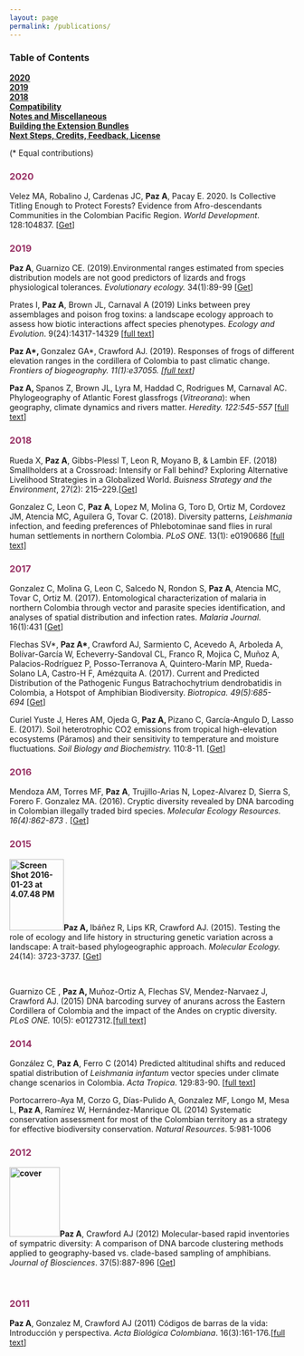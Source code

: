 ```yaml
---
layout: page
permalink: /publications/
---
```



### Table of Contents
**[2020](#2020)**<br>
**[2019](#2019)**<br>
**[2018](#troubleshooting)**<br>
**[Compatibility](#compatibility)**<br>
**[Notes and Miscellaneous](#notes-and-miscellaneous)**<br>
**[Building the Extension Bundles](#building-the-extension-bundles)**<br>
**[Next Steps, Credits, Feedback, License](#next-steps)**<br>

(* Equal contributions)

<h3><strong><span style="color: #993366;">2020 </span></strong></h3>

<span lang="ES">Velez MA, Robalino J, Cardenas JC, <b>Paz A</b>, Pacay E. 2020. </span>Is Collective Titling Enough to Protect Forests? Evidence from Afro-descendants Communities in the Colombian Pacific Region. <i>World Development</i>. 128:104837. [<a href="https://www.sciencedirect.com/science/article/pii/S0305750X19304863?dgcid=coauthor&amp;fbclid=IwAR3_2VE5mpYfSoeiTJwEysEGrzOSHdIL15MFwEvnfvGEhJuJ3Z-q7xnt8Yo">Get</a>]
<h3><strong><span style="color: #993366;">2019</span></strong></h3>
<b>Paz A</b>, <b></b>Guarnizo CE. (2019).<b></b>Environmental ranges estimated from species distribution models are not good predictors of lizards and frogs physiological tolerances. <i>Evolutionary ecology. </i>34(1):89-99 [<a href="https://link.springer.com/article/10.1007/s10682-019-10022-3">Get</a>]

Prates I, <strong>Paz A</strong>, Brown JL, Carnaval A (2019) Links between prey assemblages and poison frog toxins: a landscape ecology approach to assess how biotic interactions affect species phenotypes. <em>Ecology and Evolution</em>. 9(24):14317-14329 [<a href="https://onlinelibrary.wiley.com/doi/full/10.1002/ece3.5867?utm_campaign=Feed%3A+EcologyAndEvolution+%28Ecology+and+Evolution%29&amp;af=R&amp;utm_medium=feed&amp;utm_content=FeedBurner&amp;utm_source=feedburner">full text</a>]

<b><span lang="ES">Paz A*, </span></b><span lang="ES">Gonzalez GA*, Crawford AJ. </span>(2019). Responses of frogs of different elevation ranges in the cordillera of Colombia to past climatic change. <i> Frontiers of biogeography. 11(1):e37055. <em>[<a href="https://escholarship.org/uc/item/32g8q7x3">full text</a>]</em></i>

<strong>Paz A, </strong>Spanos Z, Brown JL, Lyra M, Haddad C, Rodrigues M, Carnaval AC. Phylogeography of Atlantic Forest glassfrogs (<em>Vitreorana</em>): when geography, climate dynamics and rivers matter. <em>Heredity. 122:545-557</em> [<a href="https://rdcu.be/9Y1T">full text</a>]
<h3><strong><span style="color: #993366;">2018</span></strong></h3>
Rueda X, <strong>Paz A</strong>, Gibbs-Plessl T, Leon R, Moyano B, &amp; Lambin EF. (2018) Smallholders at a Crossroad: Intensify or Fall behind? Exploring Alternative Livelihood Strategies in a Globalized World. <i>Buisness Strategy and the Environment</i>, 27(2): 215–229.[<a href="http://onlinelibrary.wiley.com/doi/10.1002/bse.2011/full">Get</a>]

Gonzalez C, Leon C, <strong>Paz A</strong>, Lopez M, Molina G, Toro D, Ortiz M, Cordovez JM, Atencia MC, Aguilera G, Tovar C. (2018). Diversity patterns, <em>Leishmania</em> infection, and feeding preferences of Phlebotominae sand flies in rural human settlements in northern Colombia. <em>PLoS ONE. </em>13(1): e0190686 <a href="http://journals.plos.org/plosone/article?id=10.1371/journal.pone.0190686">[full text]</a>
<h3><strong><span style="color: #993366;">2017 </span></strong></h3>
Gonzalez C, Molina G, Leon C, Salcedo N, Rondon S, <strong>Paz A</strong>, Atencia MC, Tovar C, Ortiz M. (2017). Entomological characterization of malaria in northern Colombia through vector and parasite species identification, and analyses of spatial distribution and infection rates. <em>Malaria Journal.</em> 16(1):431 [<a href="http://rdcu.be/xNyf">Get</a>]

Flechas SV*, <strong>Paz A*</strong>, Crawford AJ, Sarmiento C, Acevedo A, Arboleda A, Bolívar-García W, Echeverry-Sandoval CL, Franco R, Mojica C, Muñoz A, Palacios-Rodríguez P, Posso-Terranova A, Quintero-Marín MP, Rueda-Solano LA, Castro-H F, Amézquita A. (2017). Current and Predicted Distribution of the Pathogenic Fungus Batrachochytrium dendrobatidis in Colombia, a Hotspot of Amphibian Biodiversity. <em>Biotropica. 49(5):685-694 </em>[<a href="http://onlinelibrary.wiley.com/doi/10.1111/btp.12457/full">Get</a>]

Curiel Yuste J, Heres AM, Ojeda G, <strong>Paz A, </strong>Pizano C, García-Angulo D, Lasso E. (2017). Soil heterotrophic CO2 emissions from tropical high-elevation ecosystems (Páramos) and their sensitivity to temperature and moisture fluctuations. <em>Soil Biology and Biochemistry. </em>110:8-11. [<a href="http://www.sciencedirect.com/science/article/pii/S0038071716303455">Get</a>]
<h3><strong><span style="color: #993366;">2016</span></strong></h3>
Mendoza AM, Torres MF, <strong>Paz A</strong>, Trujillo-Arias N, Lopez-Alvarez D, Sierra S, Forero F. Gonzalez MA. (2016). Cryptic diversity revealed by DNA barcoding in Colombian illegally traded bird species. <em>Molecular Ecology Resources. 16(4):862-873 . </em>[<a href="http://onlinelibrary.wiley.com/doi/10.1111/1755-0998.12515/abstract">Get</a>]
<h3><strong><span style="color: #993366;">2015</span></strong></h3>
<strong><img class="wp-image-159 alignleft" src="https://andreapaz.commons.gc.cuny.edu/files/2016/01/Screen-Shot-2016-01-23-at-4.07.48-PM-230x300.png" alt="Screen Shot 2016-01-23 at 4.07.48 PM" width="96" height="126" />Paz A, </strong>Ibáñez R, Lips KR, Crawford AJ. (2015). Testing the role of ecology and life history in structuring genetic variation across a landscape: A trait-based phylogeographic approach. <em>Molecular Ecology. </em>24(14): 3723-3737. [<a href="http://onlinelibrary.wiley.com/doi/10.1111/mec.13275/abstract">Get</a>]

&nbsp;

Guarnizo CE , <strong>Paz A, </strong>Muñoz-Ortiz A, Flechas SV, Mendez-Narvaez J, Crawford AJ. (2015) DNA barcoding survey of anurans across the Eastern Cordillera of Colombia and the impact of the Andes on cryptic diversity. <em>PLoS ONE. </em>10(5): e0127312<em>.</em><a href="http://journals.plos.org/plosone/article?id=10.1371/journal.pone.0127312">[full text]</a>
<h3><strong><span style="color: #993366;">2014</span></strong></h3>
González C, <strong>Paz A</strong>, Ferro C (2014) Predicted altitudinal shifts and reduced spatial distribution of <em>Leishmania infantum </em>vector species under climate change scenarios in Colombia. <em>Acta Tropica</em>. 129:83-90. [<a href="http://www.sciencedirect.com/science/article/pii/S0001706X13002192">full text</a>]

Portocarrero-Aya M, Corzo G, Días-Pulido A, Gonzalez MF, Longo M, Mesa L, <strong>Paz A</strong>, Ramírez W, Hernández-Manrique OL (2014) Systematic conservation assessment for most of the Colombian territory as a strategy for effective biodiversity conservation. <em>Natural Resources</em>. 5:981-1006
<h3><strong><span style="color: #993366;">2012</span></strong></h3>
<strong><img class=" wp-image-161 alignleft" src="https://andreapaz.commons.gc.cuny.edu/files/2016/01/cover-216x300.jpg" alt="cover" width="89" height="123" />Paz A</strong>, Crawford AJ (2012) Molecular-based rapid inventories of sympatric diversity: A comparison of DNA barcode clustering methods applied to geography-based vs. clade-based sampling of amphibians<em>.</em> <em>Journal of Biosciences</em>. 37(5):887-896 [<a href="http://link.springer.com/article/10.1007%2Fs12038-012-9255-x">Get</a>]

&nbsp;
<h3><strong><span style="color: #993366;">2011</span></strong></h3>
<strong>Paz A</strong>, Gonzalez M, Crawford AJ (2011) Códigos de barras de la vida: Introducción y perspectiva. <em>Acta Biológica Colombiana</em>. 16(3):161-176.[<a href="http://revistas.unal.edu.co/index.php/actabiol/article/view/19782/28016">full text</a>]
